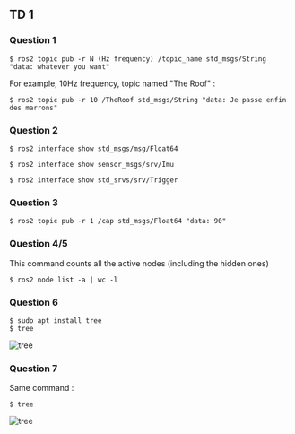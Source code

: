 ## TD 1
### Question 1 
```console
$ ros2 topic pub -r N (Hz frequency) /topic_name std_msgs/String "data: whatever you want"
```
For example, 10Hz frequency, topic named "The Roof" :
```console
$ ros2 topic pub -r 10 /TheRoof std_msgs/String "data: Je passe enfin des marrons"
```
### Question 2
```console
$ ros2 interface show std_msgs/msg/Float64
```
```console
$ ros2 interface show sensor_msgs/srv/Imu
```
```console
$ ros2 interface show std_srvs/srv/Trigger
```
### Question 3
```console
$ ros2 topic pub -r 1 /cap std_msgs/Float64 "data: 90"
```
### Question 4/5
This command counts all the active nodes (including the hidden ones)
```console
$ ros2 node list -a | wc -l
```
### Question 6
```console
$ sudo apt install tree
$ tree
```
![tree]("tree1.png")

### Question 7
Same command : 
```console
$ tree
```
![tree]("tree2.png")

